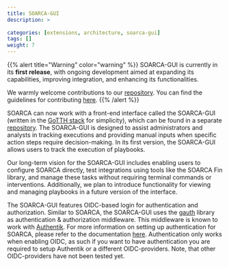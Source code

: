 ```yaml
---
title: SOARCA-GUI
description: >
      
categories: [extensions, architecture, soarca-gui]
tags: []
weight: 7
---
```



{{% alert title="Warning" color="warning" %}}
SOARCA-GUI is currently in its **first release**, with ongoing development aimed at expanding its capabilities, improving integration, and enhancing its functionalities. 

We warmly welcome contributions to our [repository](https://github.com/COSSAS/SOARCA-GUI). You can find the guidelines for contributing [here](/docs/contribution-guidelines).
{{% /alert %}}

SOARCA can now work with a front-end interface called the SOARCA-GUI (written in the [GoTTH stack](https://github.com/TomDoesTech/GOTTH) for simplicity), which can be found in a separate [repository](https://github.com/COSSAS/SOARCA-GUI). The SOARCA-GUI is designed to assist administrators and analysts in tracking executions and providing manual inputs when specific action steps require decision-making. In its first version, the SOARCA-GUI allows users to track the execution of playbooks. 

Our long-term vision for the SOARCA-GUI includes enabling users to configure SOARCA directly, test integrations using tools like the SOARCA Fin library, and manage these tasks without requiring terminal commands or interventions. Additionally, we plan to introduce functionality for viewing and managing playbooks in a future version of the interface.

The SOARCA-GUI features OIDC-based login for authentication and authorization. Similar to SOARCA, the SOARCA-GUI uses the [gauth](https://github.com/COSSAS/gauth) library as authentication & authorization middleware. This middleware is known to work with [Authentik](https://goauthentik.io/). For more information on setting up authentication for SOARCA, please refer to the documentation [here](/docs/installation-configuration/authentication.md). Authentication only works when enabling OIDC, as such if you want to have authentication you are required to setup Authentik or a different OIDC-providers. Note, that other OIDC-providers have not been tested yet. 



